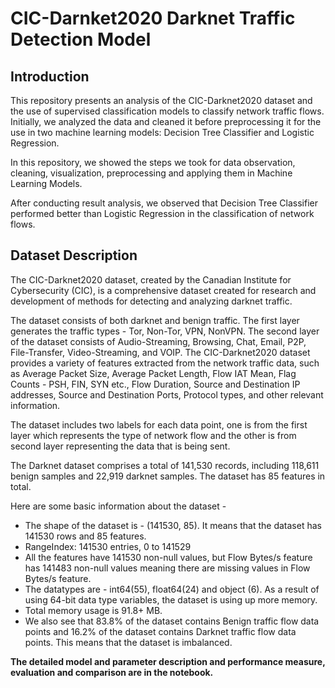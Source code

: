# CIC-Darnket2020 Darknet Traffic Detection Model

## Introduction

This repository presents an analysis of the CIC-Darknet2020 dataset and the use of supervised classification models to classify network traffic flows. Initially, we analyzed the data and cleaned it before preprocessing it for the use in two machine learning models: Decision Tree Classifier and Logistic Regression.

In this repository, we showed the steps we took for data observation, cleaning, visualization, preprocessing and applying them in Machine Learning Models.

After conducting result analysis, we observed that Decision Tree Classifier performed better than Logistic Regression in the classification of network flows.


## Dataset Description

The CIC-Darknet2020 dataset, created by the Canadian Institute for Cybersecurity (CIC), is a comprehensive dataset created for research and development of methods for detecting and analyzing darknet traffic.


The dataset consists of both darknet and benign traffic. The first layer generates the traffic types - Tor, Non-Tor, VPN, NonVPN. The second layer of the dataset consists of Audio-Streaming, Browsing, Chat, Email, P2P, File-Transfer, Video-Streaming, and VOIP. The CIC-Darknet2020 dataset provides a variety of features extracted from the network traffic data, such as Average Packet Size, Average Packet Length, Flow IAT Mean, Flag Counts - PSH, FIN, SYN etc., Flow Duration, Source and Destination IP addresses, Source and Destination Ports, Protocol types, and other relevant information.


The dataset includes two labels for each data point, one is from the first layer which represents the type of network flow and the other is from second layer representing the data that is being sent.


The Darknet dataset comprises a total of 141,530 records, including 118,611 benign samples and 22,919 darknet samples. The dataset has 85 features in total.

Here are some basic information about the dataset -
* The shape of the dataset is - (141530, 85). It means that the dataset has 141530 rows and 85 features.
* RangeIndex: 141530 entries, 0 to 141529
* All the features have 141530 non-null values, but Flow Bytes/s feature has 141483 non-null values meaning there are missing values in Flow Bytes/s feature.
* The datatypes are - int64(55), float64(24) and object (6). As a result of using 64-bit data type variables, the dataset is using up more memory.
* Total memory usage is 91.8+ MB.
* We also see that 83.8% of the dataset contains Benign traffic flow data points and 16.2% of the dataset contains Darknet traffic flow data points. This means that the dataset is imbalanced.


**The detailed model and parameter description and performance measure, evaluation and comparison are in the notebook.**




